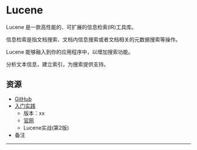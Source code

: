 #   Lucene

Lucene 是一款高性能的、可扩展的信息检索(IR)工具库。

信息检索是指文档搜索、文档内信息搜索或者文档相关的元数据搜索等操作。

Lucene 能够融入到你的应用程序中，以增加搜索功能。

分析文本信息，建立索引，为搜索提供支持。


##  资源
-   [GitHub](https://github.com/apache/lucene-solr)
-   [入门实践](action/README.md)
    -   版本：xx
    -   [官网](https://lucene.apache.org/)
    -   Lucene实战(第2版)
-   备注


----



